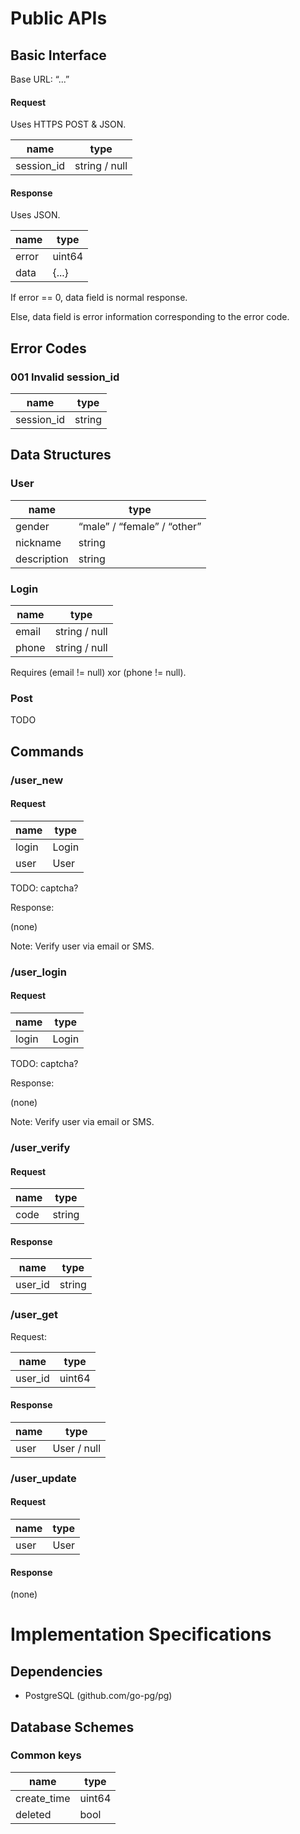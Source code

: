 # Public APIs

## Basic Interface

Base URL: “...”

#### Request

Uses HTTPS POST & JSON.

| name       | type          |
| ---        | ---           |
| session_id | string / null |

#### Response

Uses JSON.

| name  | type   |
| ---   | ---    |
| error | uint64 |
| data  | {...}  |

If error == 0, data field is normal response.

Else, data field is error information corresponding to the error code.

## Error Codes

### 001 Invalid session_id

| name       | type   |
| ---        | ---    |
| session_id | string |

## Data Structures

### User

| name        | type                        |
| ---         | ---                         |
| gender      | “male” / “female” / “other” |
| nickname    | string                      |
| description | string                      |

### Login

| name     | type          |
| ---      | ---           |
| email    | string / null |
| phone    | string / null |

Requires (email != null) xor (phone != null).

### Post

TODO

## Commands

### /user_new

#### Request

| name  | type  |
| ---   | ---   |
| login | Login |
| user  | User  |

TODO: captcha?

Response:

(none)

Note: Verify user via email or SMS.

### /user_login

#### Request

| name  | type  |
| ---   | ---   |
| login | Login |

TODO: captcha?

Response:

(none)

Note: Verify user via email or SMS.

### /user_verify

#### Request

| name | type   |
| ---  | ---    |
| code | string |

#### Response

| name    | type   |
| ---     | ---    |
| user_id | string |

### /user_get

Request:

| name    | type   |
| ---     | ---    |
| user_id | uint64 |

#### Response

| name | type        |
| ---  | ---         |
| user | User / null |

### /user_update

#### Request

| name | type |
| ---  | ---  |
| user | User |

#### Response

(none)

# Implementation Specifications

## Dependencies

* PostgreSQL (github.com/go-pg/pg)

## Database Schemes

### Common keys

| name        | type   |
| ---         | ---    |
| create_time | uint64 |
| deleted     | bool   |

